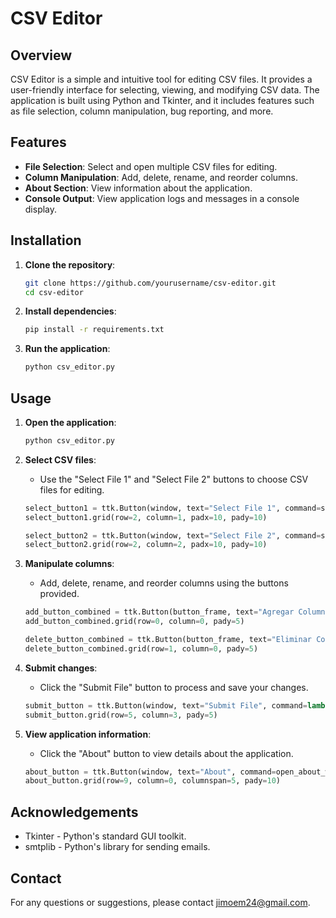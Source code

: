 # CSV Editor

## Overview

CSV Editor is a simple and intuitive tool for editing CSV files. It provides a user-friendly interface for selecting, viewing, and modifying CSV data. The application is built using Python and Tkinter, and it includes features such as file selection, column manipulation, bug reporting, and more.

## Features

- **File Selection**: Select and open multiple CSV files for editing.
- **Column Manipulation**: Add, delete, rename, and reorder columns.
- **About Section**: View information about the application.
- **Console Output**: View application logs and messages in a console display.

## Installation

1. **Clone the repository**:
    ```sh
    git clone https://github.com/yourusername/csv-editor.git
    cd csv-editor
    ```

2. **Install dependencies**:
    ```sh
    pip install -r requirements.txt
    ```

3. **Run the application**:
    ```sh
    python csv_editor.py
    ```

## Usage

1. **Open the application**:
    ```sh
    python csv_editor.py
    ```

2. **Select CSV files**:
    - Use the "Select File 1" and "Select File 2" buttons to choose CSV files for editing.

    ```python
    select_button1 = ttk.Button(window, text="Select File 1", command=select_file1)
    select_button1.grid(row=2, column=1, padx=10, pady=10)

    select_button2 = ttk.Button(window, text="Select File 2", command=select_file2)
    select_button2.grid(row=2, column=2, padx=10, pady=10)
    ```

3. **Manipulate columns**:
    - Add, delete, rename, and reorder columns using the buttons provided.

    ```python
    add_button_combined = ttk.Button(button_frame, text="Agregar Columna", command=add_column_to_combined)
    add_button_combined.grid(row=0, column=0, pady=5)

    delete_button_combined = ttk.Button(button_frame, text="Eliminar Columna", command=delete_selected_column)
    delete_button_combined.grid(row=1, column=0, pady=5)
    ```

4. **Submit changes**:
    - Click the "Submit File" button to process and save your changes.

    ```python
    submit_button = ttk.Button(window, text="Submit File", command=lambda: procesar_csv(full_path_file1, [columns1[i] for i in listbox1.curselection()], full_path_file2, [columns2[i] for i in listbox2.curselection()]))
    submit_button.grid(row=5, column=3, pady=5)
    ```

5. **View application information**:
    - Click the "About" button to view details about the application.

    ```python
    about_button = ttk.Button(window, text="About", command=open_about_window)
    about_button.grid(row=9, column=0, columnspan=5, pady=10)
    ```
    
## Acknowledgements

- Tkinter - Python's standard GUI toolkit.
- smtplib - Python's library for sending emails.

## Contact

For any questions or suggestions, please contact jimoem24@gmail.com.

